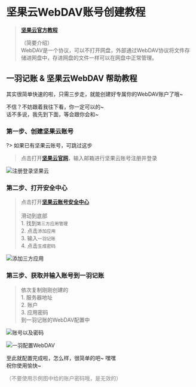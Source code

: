 # 坚果云WebDAV账号创建教程

> [**坚果云官方教程**](https://help.jianguoyun.com/?p=2064)
>
> （简要介绍）<br>WebDAV是一个协议，可以不打开网盘，外部通过WebDAV协议将文件存储进网盘中，存进网盘的文件一样可以在网盘中正常管理。

## 一羽记账 & 坚果云WebDAV 帮助教程

其实很简单快速的啦，只需三步走，就能创建好专属你的WebDAV账户了哦~

不信？不妨跟着我往下看，你一定可以的~<br>话不多说，我先到下面，等会跟你会和~

### 第一步、创建坚果云账号

?> 如果已有坚果云账号，可跳过这步

> 点击打开[**坚果云官网**](https://www.jianguoyun.com/d/login#from=https://www.jianguoyun.com/)，输入邮箱进行坚果云账号注册并登录

![注册登录坚果云](https://s1.ax1x.com/2023/02/16/pSb9Ic8.png)

### 第二步、打开安全中心

> 点击打开[**坚果云账号安全中心**](https://www.jianguoyun.com/d/home?pc=1#/safety)<br><br>滑动到底部<br>1. 找到`第三方应用管理`<br>2. 点击`添加应用`<br>3. 输入`一羽记账`<br>4. 点击`生成密码`

![添加三方应用](https://s1.ax1x.com/2023/02/16/pSb951f.png)

### 第三步、获取并输入账号到一羽记账

> 依次复制刚刚创建的<br>1. 服务器地址<br>2. 账户<br>3. 应用密码<br>到一羽记账的WebDAV配置中<br>

![账号以及密码](https://s1.ax1x.com/2023/02/16/pSbC34I.png '坚果云')

![一羽配置WebDAV](https://s1.ax1x.com/2023/02/16/pSbPSPI.jpg '一羽记账中配置')

至此就配置完成啦，怎么样，很简单的吧~ 嘿嘿<br>祝你使用愉快~

<font color=gray>（不要使用示例图中给的账户密码哦，是无效的）</font>